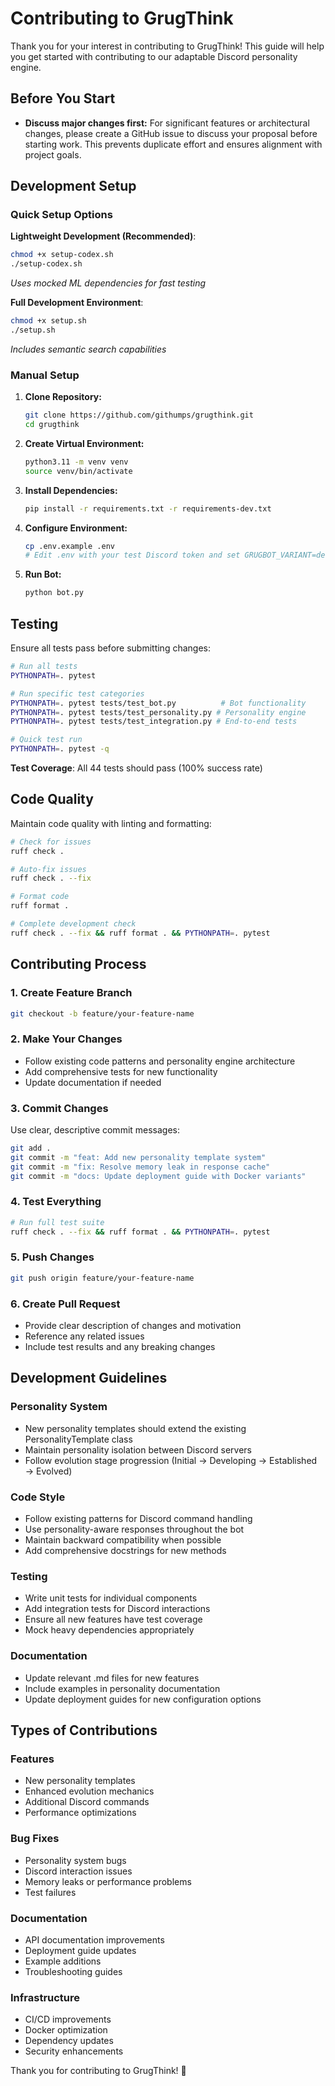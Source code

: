 # Contributing to GrugThink

Thank you for your interest in contributing to GrugThink! This guide will help you get started with contributing to our adaptable Discord personality engine.

## Before You Start

*   **Discuss major changes first:** For significant features or architectural changes, please create a GitHub issue to discuss your proposal before starting work. This prevents duplicate effort and ensures alignment with project goals.

## Development Setup

### Quick Setup Options

**Lightweight Development (Recommended)**:
```bash
chmod +x setup-codex.sh
./setup-codex.sh
```
*Uses mocked ML dependencies for fast testing*

**Full Development Environment**:
```bash
chmod +x setup.sh
./setup.sh
```
*Includes semantic search capabilities*

### Manual Setup

1.  **Clone Repository:**
    ```bash
    git clone https://github.com/githumps/grugthink.git
    cd grugthink
    ```

2.  **Create Virtual Environment:**
    ```bash
    python3.11 -m venv venv
    source venv/bin/activate
    ```

3.  **Install Dependencies:**
    ```bash
    pip install -r requirements.txt -r requirements-dev.txt
    ```

4.  **Configure Environment:**
    ```bash
    cp .env.example .env
    # Edit .env with your test Discord token and set GRUGBOT_VARIANT=dev
    ```

5.  **Run Bot:**
    ```bash
    python bot.py
    ```

## Testing

Ensure all tests pass before submitting changes:

```bash
# Run all tests
PYTHONPATH=. pytest

# Run specific test categories
PYTHONPATH=. pytest tests/test_bot.py          # Bot functionality
PYTHONPATH=. pytest tests/test_personality.py # Personality engine
PYTHONPATH=. pytest tests/test_integration.py # End-to-end tests

# Quick test run
PYTHONPATH=. pytest -q
```

**Test Coverage**: All 44 tests should pass (100% success rate)

## Code Quality

Maintain code quality with linting and formatting:

```bash
# Check for issues
ruff check .

# Auto-fix issues
ruff check . --fix

# Format code
ruff format .

# Complete development check
ruff check . --fix && ruff format . && PYTHONPATH=. pytest
```

## Contributing Process

### 1. Create Feature Branch
```bash
git checkout -b feature/your-feature-name
```

### 2. Make Your Changes
- Follow existing code patterns and personality engine architecture
- Add comprehensive tests for new functionality
- Update documentation if needed

### 3. Commit Changes
Use clear, descriptive commit messages:
```bash
git add .
git commit -m "feat: Add new personality template system"
git commit -m "fix: Resolve memory leak in response cache"
git commit -m "docs: Update deployment guide with Docker variants"
```

### 4. Test Everything
```bash
# Run full test suite
ruff check . --fix && ruff format . && PYTHONPATH=. pytest
```

### 5. Push Changes
```bash
git push origin feature/your-feature-name
```

### 6. Create Pull Request
- Provide clear description of changes and motivation
- Reference any related issues
- Include test results and any breaking changes

## Development Guidelines

### Personality System
- New personality templates should extend the existing PersonalityTemplate class
- Maintain personality isolation between Discord servers
- Follow evolution stage progression (Initial → Developing → Established → Evolved)

### Code Style
- Follow existing patterns for Discord command handling
- Use personality-aware responses throughout the bot
- Maintain backward compatibility when possible
- Add comprehensive docstrings for new methods

### Testing
- Write unit tests for individual components
- Add integration tests for Discord interactions
- Ensure all new features have test coverage
- Mock heavy dependencies appropriately

### Documentation
- Update relevant .md files for new features
- Include examples in personality documentation
- Update deployment guides for new configuration options

## Types of Contributions

### Features
- New personality templates
- Enhanced evolution mechanics
- Additional Discord commands
- Performance optimizations

### Bug Fixes
- Personality system bugs
- Discord interaction issues
- Memory leaks or performance problems
- Test failures

### Documentation
- API documentation improvements
- Deployment guide updates
- Example additions
- Troubleshooting guides

### Infrastructure
- CI/CD improvements
- Docker optimization
- Dependency updates
- Security enhancements

Thank you for contributing to GrugThink! 🚀